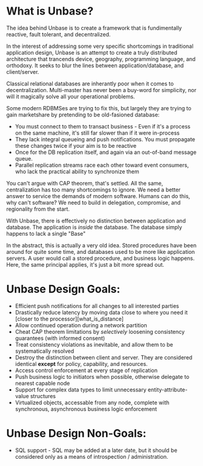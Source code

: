 
# What is Unbase?

The idea behind Unbase is to create a framework that is fundimentally reactive, fault tolerant, and decentralized.

In the interest of addressing some very specific shortcomings in traditional application design,
Unbase is an attempt to create a truly distributed architecture that trancends device,
geography, programming language, and orthodoxy.
It seeks to blur the lines between application/database, and client/server.

Classical relational databases are inherantly poor when it comes to decentralization.
Multi-master has never been a buy-word for simplicity, nor will it magically solve all your operational problems.

Some modern RDBMSes are trying to fix this, but largely they are trying to gain marketshare by pretending to be old-fasioned database:
* You must connect to them to transact business - Even if it's a process on the same machine, it's still far slower than if it were in-process
* They lack integral queueing and push notifications. You must propagate these changes twice if your aim is to be reactive
 * Once for the DB replication itself, and again via an out-of-band message queue.
* Parallel replication streams race each other toward event consumers, who lack the practical ability to synchronize them

You can't argue with CAP theorem, that's settled. All the same, centralization has too many shortcomings to ignore.
We need a better answer to service the demands of modern software. Humans can do this, why can't software?
We need to build in delegation, compromise, and regionality from the start.

With Unbase, there is effectively no distinction between application and database.
The application is *inside* the database. The database simply happens to lack a single "Base"

In the abstract, this is actually a very old idea. Stored procedures have been around for quite some time, and databases used
to be more like application servers. A user would call a stored procedure, and business logic happens.
Here, the same principal applies, it's just a bit more spread out.

# Unbase Design Goals:

* Efficient push notifications for all changes to all interested parties
* Drastically reduce latency by moving data close to where you need it [closer to the processor][what_is_distance]
* Allow continued operation during a network partition
 * Cheat CAP theorem limitations by *selectively* loosening consistency guarantees (with informed consent)
 * Treat consistency violations as inevitable, and allow them to be systematically resolved
* Destroy the distinction between client and server. They are considered identical **except** for policy, capability, and resources.
 * Access control enforcement at every stage of replication
 * Push business logic to initiators when possible, otherwise delegate to nearest capable node
* Support for complex data types to limit unnecessary entity-attribute-value structures
* Virtualized objects, accessable from any node, complete with synchronous, asynchronous business logic enforcement

# Unbase Design Non-Goals:

* SQL support - SQL may be added at a later date, but it should be considered only as a means of introspection / administration.